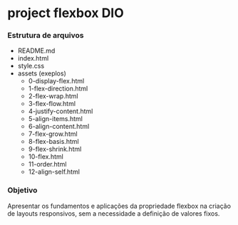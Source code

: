 # project flexbox DIO

### Estrutura de arquivos

- README.md
- index.html
- style.css
 - assets (exeplos)
    - 0-display-flex.html
    - 1-flex-direction.html
    - 2-flex-wrap.html
    - 3-flex-flow.html
    - 4-justify-content.html
    - 5-align-items.html
    - 6-align-content.html
    - 7-flex-grow.html
    - 8-flex-basis.html
    - 9-flex-shrink.html
    - 10-flex.html
    - 11-order.html
    - 12-align-self.html

### Objetivo

Apresentar os fundamentos e aplicações da
propriedade flexbox na criação de layouts
responsivos, sem a necessidade a definição de
valores fixos.

